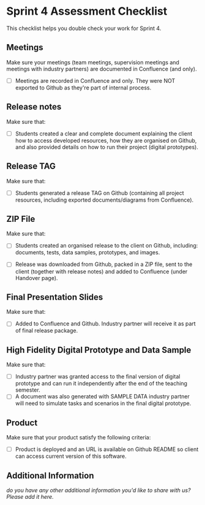 # Sprint 4 Assessment Checklist
This checklist helps you double check your work for Sprint 4.

## Meetings
Make sure your meetings (team meetings, supervision meetings and meetings with industry partners) are documented in Confluence (and only). 

- [ ] Meetings are recorded in Confluence and only. They were NOT exported to Github as they're part of internal process.


## Release notes
Make sure that:

- [ ] Students created a clear and complete document explaining the client how to access developed resources, how they are organised on Github, and also provided details on how to run their project (digital prototypes).


## Release TAG
Make sure that:

- [ ] Students generated a release TAG on Github (containing all project resources, including exported documents/diagrams from Confluence).


## ZIP File
Make sure that:

- [ ] Students created an organised release to the client on Github, including: documents, tests, data samples, prototypes, and images. 
- [ ] Release was downloaded from Github, packed in a ZIP file, sent to the client (together with release notes) and added to Confluence (under Handover page).


## Final Presentation Slides
Make sure that:

- [ ] Added to Confluence and Github. Industry partner will receive it as part of final release package.


## High Fidelity Digital Prototype and Data Sample
Make sure that:

- [ ] Industry partner was granted access to the final version of digital prototype and can run it independently after the end of the teaching semester. 
- [ ] A document was also generated with SAMPLE DATA industry partner will need to simulate tasks and scenarios in the final digital prototype.

## Product
Make sure that your product satisfy the following criteria:

- [ ] Product is deployed and an URL is available on Github README so client can access current version of this software.

## Additional Information

*do you have any other additional information you'd like to share with us? Please add it here.*
